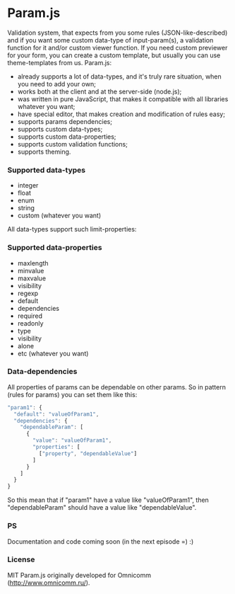 Param.js
=======

Validation system, that expects from you some rules (JSON-like-described) and if you want some custom data-type of input-param(s), a validation function for it and/or custom viewer function.
If you need custom previewer for your form, you can create a custom template, but usually you can use theme-templates from us. Param.js:

- already supports a lot of data-types, and it's truly rare situation, when you need to add your own; 
- works both at the client and at the server-side (node.js);
- was written in pure JavaScript, that makes it compatible with all libraries whatever you want;
- have special editor, that makes creation and modification of rules easy;
- supports params dependencies;
- supports custom data-types;
- supports custom data-properties;
- supports custom validation functions;
- supports theming.

### Supported data-types
- integer
- float
- enum
- string
- custom (whatever you want)

All data-types support such limit-properties:

### Supported data-properties
- maxlength
- minvalue
- maxvalue
- visibility
- regexp
- default
- dependencies
- required
- readonly
- type
- visibility
- alone
- etc (whatever you want)

### Data-dependencies
All properties of params can be dependable on other params. So in pattern (rules for params) you can set them like this:
```javascript
"param1": {
  "default": "valueOfParam1",
  "dependencies": {
    "dependableParam": [
      {
        "value": "valueOfParam1",
        "properties": [
          ["property", "dependableValue"]
        ]
      }
    ]
  }
}
```
So this mean that if "param1" have a value like "valueOfParam1", then "dependableParam" should have a value like "dependableValue".

### PS
Documentation and code coming soon (in the next episode =) :)

### License
MIT
Param.js originally developed for Omnicomm (http://www.omnicomm.ru/).
